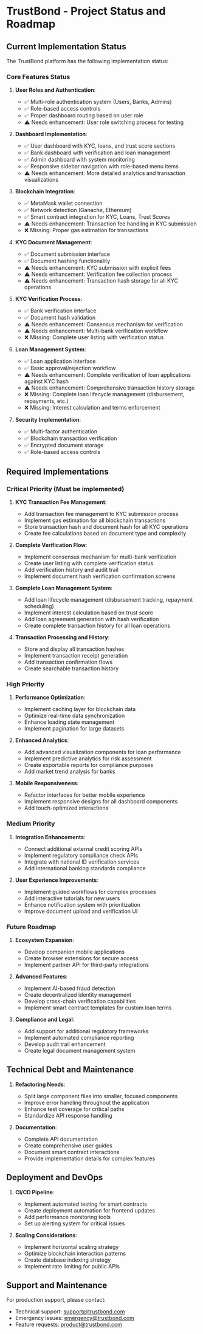 
# TrustBond - Project Status and Roadmap

## Current Implementation Status

The TrustBond platform has the following implementation status:

### Core Features Status

1. **User Roles and Authentication**:
   - ✅ Multi-role authentication system (Users, Banks, Admins)
   - ✅ Role-based access controls
   - ✅ Proper dashboard routing based on user role
   - ⚠️ Needs enhancement: User role switching process for testing

2. **Dashboard Implementation**:
   - ✅ User dashboard with KYC, loans, and trust score sections
   - ✅ Bank dashboard with verification and loan management
   - ✅ Admin dashboard with system monitoring
   - ✅ Responsive sidebar navigation with role-based menu items
   - ⚠️ Needs enhancement: More detailed analytics and transaction visualizations

3. **Blockchain Integration**:
   - ✅ MetaMask wallet connection
   - ✅ Network detection (Ganache, Ethereum)
   - ✅ Smart contract integration for KYC, Loans, Trust Scores
   - ⚠️ Needs enhancement: Transaction fee handling in KYC submission
   - ❌ Missing: Proper gas estimation for transactions

4. **KYC Document Management**:
   - ✅ Document submission interface 
   - ✅ Document hashing functionality
   - ⚠️ Needs enhancement: KYC submission with explicit fees
   - ⚠️ Needs enhancement: Verification fee collection process
   - ⚠️ Needs enhancement: Transaction hash storage for all KYC operations

5. **KYC Verification Process**:
   - ✅ Bank verification interface
   - ✅ Document hash validation
   - ⚠️ Needs enhancement: Consensus mechanism for verification
   - ⚠️ Needs enhancement: Multi-bank verification workflow
   - ❌ Missing: Complete user listing with verification status

6. **Loan Management System**:
   - ✅ Loan application interface
   - ✅ Basic approval/rejection workflow
   - ⚠️ Needs enhancement: Complete verification of loan applications against KYC hash
   - ⚠️ Needs enhancement: Comprehensive transaction history storage
   - ❌ Missing: Complete loan lifecycle management (disbursement, repayments, etc.)
   - ❌ Missing: Interest calculation and terms enforcement

7. **Security Implementation**:
   - ✅ Multi-factor authentication
   - ✅ Blockchain transaction verification
   - ✅ Encrypted document storage
   - ✅ Role-based access controls

## Required Implementations

### Critical Priority (Must be implemented)

1. **KYC Transaction Fee Management**:
   - Add transaction fee management to KYC submission process
   - Implement gas estimation for all blockchain transactions
   - Store transaction hash and document hash for all KYC operations
   - Create fee calculations based on document type and complexity

2. **Complete Verification Flow**:
   - Implement consensus mechanism for multi-bank verification
   - Create user listing with complete verification status
   - Add verification history and audit trail
   - Implement document hash verification confirmation screens

3. **Complete Loan Management System**:
   - Add loan lifecycle management (disbursement tracking, repayment scheduling)
   - Implement interest calculation based on trust score
   - Add loan agreement generation with hash verification
   - Create complete transaction history for all loan operations

4. **Transaction Processing and History**:
   - Store and display all transaction hashes
   - Implement transaction receipt generation
   - Add transaction confirmation flows
   - Create searchable transaction history

### High Priority

1. **Performance Optimization**:
   - Implement caching layer for blockchain data
   - Optimize real-time data synchronization
   - Enhance loading state management
   - Implement pagination for large datasets

2. **Enhanced Analytics**:
   - Add advanced visualization components for loan performance
   - Implement predictive analytics for risk assessment
   - Create exportable reports for compliance purposes
   - Add market trend analysis for banks

3. **Mobile Responsiveness**:
   - Refactor interfaces for better mobile experience
   - Implement responsive designs for all dashboard components
   - Add touch-optimized interactions

### Medium Priority

1. **Integration Enhancements**:
   - Connect additional external credit scoring APIs
   - Implement regulatory compliance check APIs
   - Integrate with national ID verification services
   - Add international banking standards compliance

2. **User Experience Improvements**:
   - Implement guided workflows for complex processes
   - Add interactive tutorials for new users
   - Enhance notification system with prioritization
   - Improve document upload and verification UI

### Future Roadmap

1. **Ecosystem Expansion**:
   - Develop companion mobile applications
   - Create browser extensions for secure access
   - Implement partner API for third-party integrations

2. **Advanced Features**:
   - Implement AI-based fraud detection
   - Create decentralized identity management
   - Develop cross-chain verification capabilities
   - Implement smart contract templates for custom loan terms

3. **Compliance and Legal**:
   - Add support for additional regulatory frameworks
   - Implement automated compliance reporting
   - Develop audit trail enhancement
   - Create legal document management system

## Technical Debt and Maintenance

1. **Refactoring Needs**:
   - Split large component files into smaller, focused components
   - Improve error handling throughout the application
   - Enhance test coverage for critical paths
   - Standardize API response handling

2. **Documentation**:
   - Complete API documentation
   - Create comprehensive user guides
   - Document smart contract interactions
   - Provide implementation details for complex features

## Deployment and DevOps

1. **CI/CD Pipeline**:
   - Implement automated testing for smart contracts
   - Create deployment automation for frontend updates
   - Add performance monitoring tools
   - Set up alerting system for critical issues

2. **Scaling Considerations**:
   - Implement horizontal scaling strategy
   - Optimize blockchain interaction patterns
   - Create database indexing strategy
   - Implement rate limiting for public APIs

## Support and Maintenance

For production support, please contact:
- Technical support: support@trustbond.com
- Emergency issues: emergency@trustbond.com
- Feature requests: product@trustbond.com
